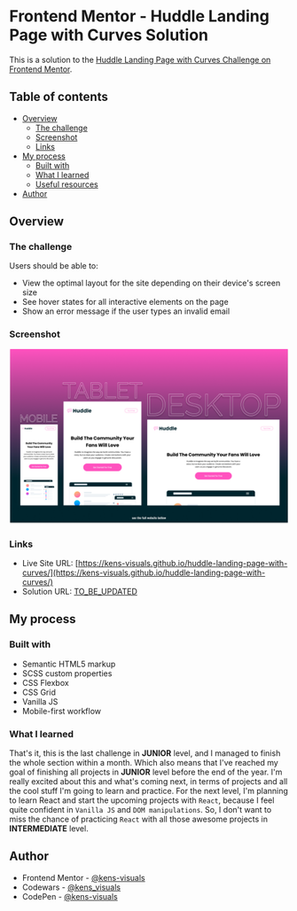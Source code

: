 # Frontend Mentor - Huddle Landing Page with Curves Solution

This is a solution to the [Huddle Landing Page with Curves Challenge on Frontend Mentor](https://www.frontendmentor.io/challenges/huddle-landing-page-with-curved-sections-5ca5ecd01e82137ec91a50f2).

## Table of contents

- [Overview](#overview)
  - [The challenge](#the-challenge)
  - [Screenshot](#screenshot)
  - [Links](#links)
- [My process](#my-process)
  - [Built with](#built-with)
  - [What I learned](#what-i-learned)
  - [Useful resources](#useful-resources)
- [Author](#author)

## Overview

### The challenge

Users should be able to:

- View the optimal layout for the site depending on their device's screen size
- See hover states for all interactive elements on the page
- Show an error message if the user types an invalid email

### Screenshot

![screenshot](./images/screenshot.png)

### Links

- Live Site URL: [https://kens-visuals.github.io/huddle-landing-page-with-curves/](https://kens-visuals.github.io/huddle-landing-page-with-curves/)
- Solution URL: [TO_BE_UPDATED](TO_BE_UPDATED)

## My process

### Built with

- Semantic HTML5 markup
- SCSS custom properties
- CSS Flexbox
- CSS Grid
- Vanilla JS
- Mobile-first workflow

### What I learned

That's it, this is the last challenge in **JUNIOR** level, and I managed to finish the whole section within a month. Which also means that I've reached my goal of finishing all projects in **JUNIOR** level before the end of the year. I'm really excited about this and what's coming next, in terms of projects and all the cool stuff I'm going to learn and practice. For the next level, I'm planning to learn React and start the upcoming projects with `React`, because I feel quite confident in `Vanilla JS` and `DOM manipulations`. So, I don't want to miss the chance of practicing `React` with all those awesome projects in **INTERMEDIATE** level.

## Author

- Frontend Mentor - [@kens-visuals](https://www.frontendmentor.io/profile/kens-visuals)
- Codewars - [@kens_visuals](https://www.codewars.com/users/kens_visuals)
- CodePen - [@kens-visuals](https://codepen.io/kens-visuals)
